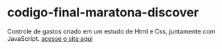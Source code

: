 # codigo-final-maratona-discover
Controle de gastos criado em um estudo de Html e Css, juntamente com JavaScript.
[acesse o site aqui](https://mateusherculano01.github.io/codigo-final-maratona-discover/#)
